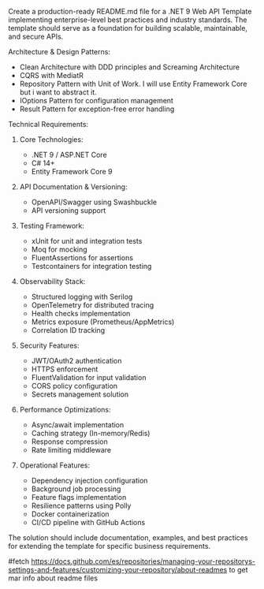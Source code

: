 Create a production-ready README.md file for a .NET 9 Web API Template implementing enterprise-level best practices and industry standards. The template should serve as a foundation for building scalable, maintainable, and secure APIs.

Architecture & Design Patterns:
- Clean Architecture with DDD principles and Screaming Architecture
- CQRS with MediatR
- Repository Pattern with Unit of Work. I will use Entity Framework Core but i want to abstract it.
- IOptions Pattern for configuration management 
- Result Pattern for exception-free error handling

Technical Requirements:

1. Core Technologies:
   - .NET 9 / ASP.NET Core
   - C# 14+
   - Entity Framework Core 9

2. API Documentation & Versioning:
   - OpenAPI/Swagger using Swashbuckle
   - API versioning support

3. Testing Framework:
   - xUnit for unit and integration tests
   - Moq for mocking
   - FluentAssertions for assertions
   - Testcontainers for integration testing

4. Observability Stack:
   - Structured logging with Serilog
   - OpenTelemetry for distributed tracing
   - Health checks implementation
   - Metrics exposure (Prometheus/AppMetrics)
   - Correlation ID tracking

5. Security Features:
   - JWT/OAuth2 authentication
   - HTTPS enforcement
   - FluentValidation for input validation
   - CORS policy configuration
   - Secrets management solution

6. Performance Optimizations:
   - Async/await implementation
   - Caching strategy (In-memory/Redis)
   - Response compression
   - Rate limiting middleware

7. Operational Features:
   - Dependency injection configuration
   - Background job processing
   - Feature flags implementation
   - Resilience patterns using Polly
   - Docker containerization
   - CI/CD pipeline with GitHub Actions

The solution should include documentation, examples, and best practices for extending the template for specific business requirements.

#fetch https://docs.github.com/es/repositories/managing-your-repositorys-settings-and-features/customizing-your-repository/about-readmes to get mar info about readme files